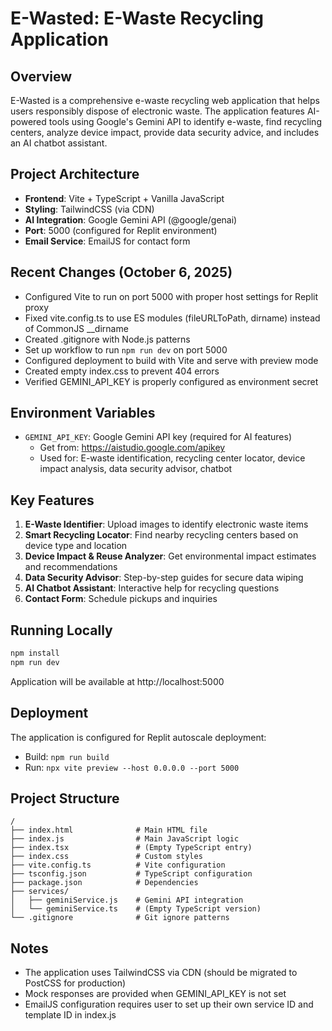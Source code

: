 # E-Wasted: E-Waste Recycling Application

## Overview
E-Wasted is a comprehensive e-waste recycling web application that helps users responsibly dispose of electronic waste. The application features AI-powered tools using Google's Gemini API to identify e-waste, find recycling centers, analyze device impact, provide data security advice, and includes an AI chatbot assistant.

## Project Architecture
- **Frontend**: Vite + TypeScript + Vanilla JavaScript
- **Styling**: TailwindCSS (via CDN)
- **AI Integration**: Google Gemini API (@google/genai)
- **Port**: 5000 (configured for Replit environment)
- **Email Service**: EmailJS for contact form

## Recent Changes (October 6, 2025)
- Configured Vite to run on port 5000 with proper host settings for Replit proxy
- Fixed vite.config.ts to use ES modules (fileURLToPath, dirname) instead of CommonJS __dirname
- Created .gitignore with Node.js patterns
- Set up workflow to run `npm run dev` on port 5000
- Configured deployment to build with Vite and serve with preview mode
- Created empty index.css to prevent 404 errors
- Verified GEMINI_API_KEY is properly configured as environment secret

## Environment Variables
- `GEMINI_API_KEY`: Google Gemini API key (required for AI features)
  - Get from: https://aistudio.google.com/apikey
  - Used for: E-waste identification, recycling center locator, device impact analysis, data security advisor, chatbot

## Key Features
1. **E-Waste Identifier**: Upload images to identify electronic waste items
2. **Smart Recycling Locator**: Find nearby recycling centers based on device type and location
3. **Device Impact & Reuse Analyzer**: Get environmental impact estimates and recommendations
4. **Data Security Advisor**: Step-by-step guides for secure data wiping
5. **AI Chatbot Assistant**: Interactive help for recycling questions
6. **Contact Form**: Schedule pickups and inquiries

## Running Locally
```bash
npm install
npm run dev
```
Application will be available at http://localhost:5000

## Deployment
The application is configured for Replit autoscale deployment:
- Build: `npm run build`
- Run: `npx vite preview --host 0.0.0.0 --port 5000`

## Project Structure
```
/
├── index.html              # Main HTML file
├── index.js                # Main JavaScript logic
├── index.tsx               # (Empty TypeScript entry)
├── index.css               # Custom styles
├── vite.config.ts          # Vite configuration
├── tsconfig.json           # TypeScript configuration
├── package.json            # Dependencies
├── services/
│   ├── geminiService.js    # Gemini API integration
│   └── geminiService.ts    # (Empty TypeScript version)
└── .gitignore              # Git ignore patterns
```

## Notes
- The application uses TailwindCSS via CDN (should be migrated to PostCSS for production)
- Mock responses are provided when GEMINI_API_KEY is not set
- EmailJS configuration requires user to set up their own service ID and template ID in index.js
